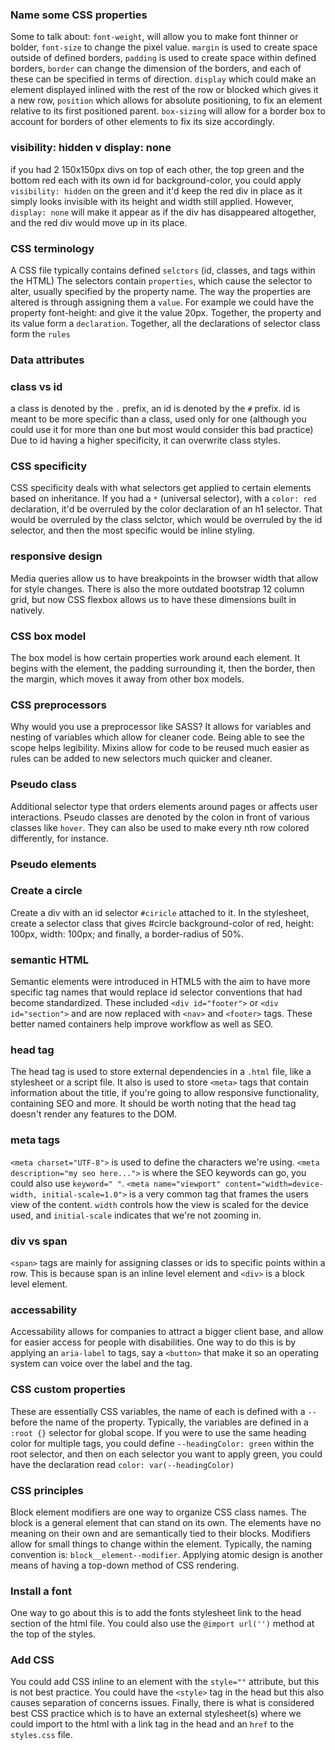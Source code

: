 ### Name some CSS properties

Some to talk about: ```font-weight```, will allow you to make font thinner or bolder, ```font-size``` to change the pixel value. ```margin``` is used to create space outside of defined borders, ```padding``` is used to create space within defined borders, ```border``` can change the dimension of the borders, and each of these can be specified in terms of direction. ```display``` which could make an element displayed inlined with the rest of the row or blocked which gives it a new row, ```position``` which allows for absolute positioning, to fix an element relative to its first positioned parent. ```box-sizing``` will allow for a border box to account for borders of other elements to fix its size accordingly.

### visibility: hidden v display: none

if you had 2 150x150px divs on top of each other, the top green and the bottom red each with its own id for background-color, you could apply ```visibility: hidden``` on the green and it'd keep the red div in place as it simply looks invisible with its height and width still applied. However, ```display: none``` will make it appear as if the div has disappeared altogether, and the red div would move up in its place.

### CSS terminology

A CSS file typically contains defined ```selctors``` (id, classes, and tags within the HTML) The selectors contain ```properties```, which cause the selector to alter, usually specified by the property name. The way the properties are altered is through assigning them a ```value```. For example we could have the property font-height: and give it the value 20px. Together, the property and its value form a ```declaration```. Together, all the declarations of selector class form the ```rules```

### Data attributes

### class vs id

a class is denoted by the ```.``` prefix, an id is denoted by the ```#``` prefix. id is meant to be more specific than a class, used only for one (although you could use it for more than one but most would consider this bad practice) Due to id having a higher specificity, it can overwrite class styles.

### CSS specificity

CSS specificity deals with what selectors get applied to certain elements based on inheritance. If you had a ```*``` (universal selector), with a ```color: red``` declaration, it'd be overruled by the color declaration of an h1 selector. That would be overruled by the class selctor, which would be overruled by the id selector, and then the most specific would be inline styling. 

### responsive design

Media queries allow us to have breakpoints in the browser width that allow for style changes. There is also the more outdated bootstrap 12 column grid, but now CSS flexbox allows us to have these dimensions built in natively.

### CSS box model

The box model is how certain properties work around each element. It begins with the element, the padding surrounding it, then the border, then the margin, which moves it away from other box models.

### CSS preprocessors

Why would you use a preprocessor like SASS? It allows for variables and nesting of variables which allow for cleaner code. Being able to see the scope helps legibility. Mixins allow for code to be reused much easier as rules can be added to new selectors much quicker and cleaner.

### Pseudo class

Additional selector type that orders elements around pages or affects user interactions. Pseudo classes are denoted by the colon in front of various classes like ```hover```. They can also be used to make every nth row colored differently, for instance.

### Pseudo elements

### Create a circle

Create a div with an id selector ```#ciricle``` attached to it. In the stylesheet, create a selector class that gives #circle background-color of red, height: 100px, width: 100px; and finally, a border-radius of 50%.

### semantic HTML

Semantic elements were introduced in HTML5 with the aim to have more specific tag names that would replace id selector conventions that had become standardized. These included ```<div id="footer">``` or ```<div id="section">``` and are now replaced with ```<nav>``` and ```<footer>``` tags. These better named containers help improve workflow as well as SEO.

### head tag

The head tag is used to store external dependencies in a ```.html``` file, like a stylesheet or a script file. It also is used to store ```<meta>``` tags that contain information about the title, if you're going to allow responsive functionality, containing SEO and more. It should be worth noting that the head tag doesn't render any features to the DOM.

### meta tags

```<meta charset="UTF-8">``` is used to define the characters we're using. ```<meta description="my seo here...">``` is where the SEO keywords can go, you could also use ```keyword=" "```. ```<meta name="viewport" content="width=device-width, initial-scale=1.0">``` is a very common tag that frames the users view of the content. ```width``` controls how the view is scaled for the device used, and ```initial-scale``` indicates that we're not zooming in. 

### div vs span

```<span>``` tags are mainly for assigning classes or ids to specific points within a row. This is because span is an inline level element and ```<div>``` is a block level element.

### accessability

Accessability allows for companies to attract a bigger client base, and allow for easier access for people with disabilities. One way to do this is by applying an ```aria-label``` to tags, say a ```<button>``` that make it so an operating system can voice over the label and the tag.

### CSS custom properties

These are essentially CSS variables, the name of each is defined with a ```--``` before the name of the property. Typically, the variables are defined in a ```:root {}``` selector for global scope. If you were to use the same heading color for multiple tags, you could define ```--headingColor: green``` within the root selector, and then on each selector you want to apply green, you could have the declaration read ```color: var(--headingColor)```

### CSS principles

Block element modifiers are one way to organize CSS class names. The block is a general element that can stand on its own. The elements have no meaning on their own and are semantically tied to their blocks. Modifiers allow for small things to change within the element. Typically, the naming convention is: ```block__element--modifier```.
Applying atomic design is another means of having a top-down method of CSS rendering.

### Install a font

One way to go about this is to add the fonts stylesheet link to the head section of the html file. You could also use the ```@import url('')``` method at the top of the styles.

### Add CSS

You could add CSS inline to an element with the ```style=""``` attribute, but this is not best practice. You could have the ```<style>``` tag in the head but this also causes separation of concerns issues. Finally, there is what is considered best CSS practice which is to have an external stylesheet(s) where we could import to the html with a link tag in the head and an ```href``` to the ```styles.css``` file.
